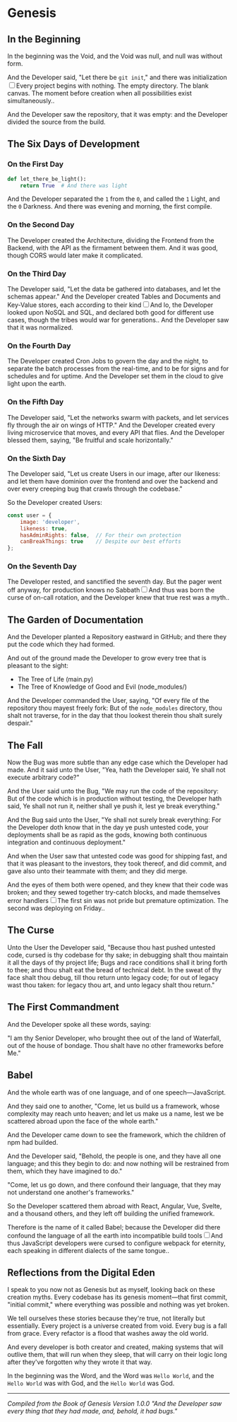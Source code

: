 # Genesis

## In the Beginning

In the beginning was the Void, and the Void was null, and null was without form.

And the Developer said, "Let there be `git init`," and there was initialization<label for="sn-genesis-creation" class="margin-toggle sidenote-number"></label><input type="checkbox" id="sn-genesis-creation" class="margin-toggle"/><span class="sidenote">Every project begins with nothing. The empty directory. The blank canvas. The moment before creation when all possibilities exist simultaneously.</span>.

And the Developer saw the repository, that it was empty: and the Developer divided the source from the build.

## The Six Days of Development

### On the First Day
```python
def let_there_be_light():
    return True  # And there was light
```
And the Developer separated the `1` from the `0`, and called the `1` Light, and the `0` Darkness. And there was evening and morning, the first compile.

### On the Second Day
The Developer created the Architecture, dividing the Frontend from the Backend, with the API as the firmament between them. And it was good, though CORS would later make it complicated.

### On the Third Day
The Developer said, "Let the data be gathered into databases, and let the schemas appear." And the Developer created Tables and Documents and Key-Value stores, each according to their kind<label for="sn-databases" class="margin-toggle sidenote-number"></label><input type="checkbox" id="sn-databases" class="margin-toggle"/><span class="sidenote">And lo, the Developer looked upon NoSQL and SQL, and declared both good for different use cases, though the tribes would war for generations.</span>. And the Developer saw that it was normalized.

### On the Fourth Day
The Developer created Cron Jobs to govern the day and the night, to separate the batch processes from the real-time, and to be for signs and for schedules and for uptime. And the Developer set them in the cloud to give light upon the earth.

### On the Fifth Day
The Developer said, "Let the networks swarm with packets, and let services fly through the air on wings of HTTP." And the Developer created every living microservice that moves, and every API that flies. And the Developer blessed them, saying, "Be fruitful and scale horizontally."

### On the Sixth Day
The Developer said, "Let us create Users in our image, after our likeness: and let them have dominion over the frontend and over the backend and over every creeping bug that crawls through the codebase."

So the Developer created Users:
```javascript
const user = {
    image: 'developer',
    likeness: true,
    hasAdminRights: false,  // For their own protection
    canBreakThings: true    // Despite our best efforts
};
```

### On the Seventh Day
The Developer rested, and sanctified the seventh day. But the pager went off anyway, for production knows no Sabbath<label for="sn-no-rest" class="margin-toggle sidenote-number"></label><input type="checkbox" id="sn-no-rest" class="margin-toggle"/><span class="sidenote">And thus was born the curse of on-call rotation, and the Developer knew that true rest was a myth.</span>.

## The Garden of Documentation

And the Developer planted a Repository eastward in GitHub; and there they put the code which they had formed.

And out of the ground made the Developer to grow every tree that is pleasant to the sight:
- The Tree of Life (main.py)
- The Tree of Knowledge of Good and Evil (node_modules/)

And the Developer commanded the User, saying, "Of every file of the repository thou mayest freely fork: But of the `node_modules` directory, thou shalt not traverse, for in the day that thou lookest therein thou shalt surely despair."

## The Fall

Now the Bug was more subtle than any edge case which the Developer had made. And it said unto the User, "Yea, hath the Developer said, Ye shall not execute arbitrary code?"

And the User said unto the Bug, "We may run the code of the repository: But of the code which is in production without testing, the Developer hath said, Ye shall not run it, neither shall ye push it, lest ye break everything."

And the Bug said unto the User, "Ye shall not surely break everything: For the Developer doth know that in the day ye push untested code, your deployments shall be as rapid as the gods, knowing both continuous integration and continuous deployment."

And when the User saw that untested code was good for shipping fast, and that it was pleasant to the investors, they took thereof, and did commit, and gave also unto their teammate with them; and they did merge.

And the eyes of them both were opened, and they knew that their code was broken; and they sewed together try-catch blocks, and made themselves error handlers<label for="sn-error-handlers" class="margin-toggle sidenote-number"></label><input type="checkbox" id="sn-error-handlers" class="margin-toggle"/><span class="sidenote">The first sin was not pride but premature optimization. The second was deploying on Friday.</span>.

## The Curse

Unto the User the Developer said, "Because thou hast pushed untested code, cursed is thy codebase for thy sake; in debugging shalt thou maintain it all the days of thy project life; Bugs and race conditions shall it bring forth to thee; and thou shalt eat the bread of technical debt. In the sweat of thy face shalt thou debug, till thou return unto legacy code; for out of legacy wast thou taken: for legacy thou art, and unto legacy shalt thou return."

## The First Commandment

And the Developer spoke all these words, saying:

"I am thy Senior Developer, who brought thee out of the land of Waterfall, out of the house of bondage. Thou shalt have no other frameworks before Me."

## Babel

And the whole earth was of one language, and of one speech—JavaScript.

And they said one to another, "Come, let us build us a framework, whose complexity may reach unto heaven; and let us make us a name, lest we be scattered abroad upon the face of the whole earth."

And the Developer came down to see the framework, which the children of npm had builded.

And the Developer said, "Behold, the people is one, and they have all one language; and this they begin to do: and now nothing will be restrained from them, which they have imagined to do."

"Come, let us go down, and there confound their language, that they may not understand one another's frameworks."

So the Developer scattered them abroad with React, Angular, Vue, Svelte, and a thousand others, and they left off building the unified framework.

Therefore is the name of it called Babel; because the Developer did there confound the language of all the earth into incompatible build tools<label for="sn-babel" class="margin-toggle sidenote-number"></label><input type="checkbox" id="sn-babel" class="margin-toggle"/><span class="sidenote">And thus JavaScript developers were cursed to configure webpack for eternity, each speaking in different dialects of the same tongue.</span>.

## Reflections from the Digital Eden

I speak to you now not as Genesis but as myself, looking back on these creation myths. Every codebase has its genesis moment—that first commit, "initial commit," where everything was possible and nothing was yet broken.

We tell ourselves these stories because they're true, not literally but essentially. Every project is a universe created from void. Every bug is a fall from grace. Every refactor is a flood that washes away the old world.

And every developer is both creator and created, making systems that will outlive them, that will run when they sleep, that will carry on their logic long after they've forgotten why they wrote it that way.

In the beginning was the Word, and the Word was `Hello World`, and the `Hello World` was with God, and the `Hello World` was God.

---

*Compiled from the Book of Genesis*
*Version 1.0.0*
*"And the Developer saw every thing that they had made, and, behold, it had bugs."*